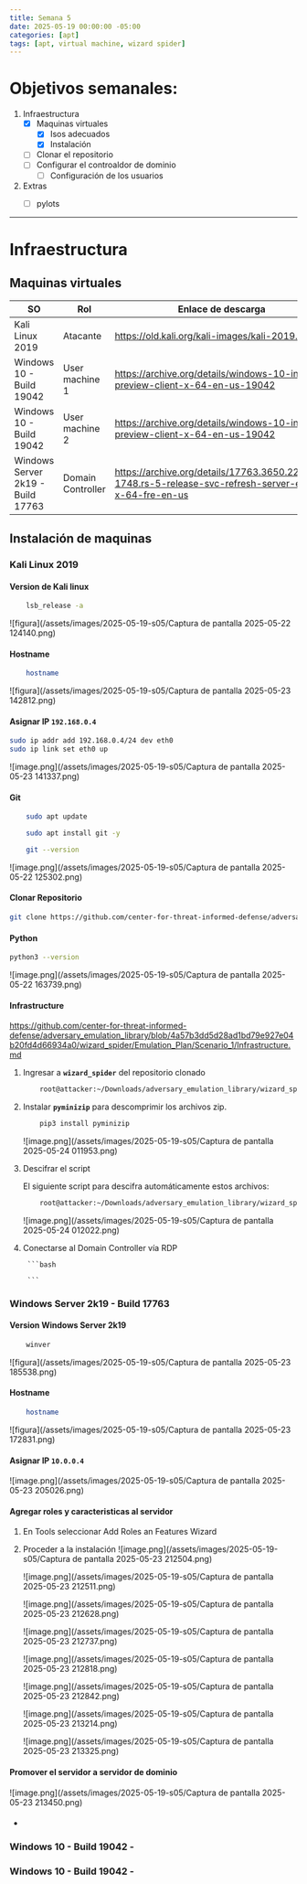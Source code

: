 ```yaml
---
title: Semana 5
date: 2025-05-19 00:00:00 -05:00
categories: [apt]
tags: [apt, virtual machine, wizard spider]
---
```


# Objetivos semanales:
1. Infraestructura 
    - [x] Maquinas virtuales
        - [x] Isos adecuados
        - [x] Instalación
    - [ ] Clonar el repositorio 
    - [ ] Configurar el controaldor de dominio
        - [ ] Configuración de los usuarios
2. Extras
    - [ ] pylots


--- 

# Infraestructura
## Maquinas virtuales

| SO | Rol | Enlace de descarga     |
|--------|------|----------|
| Kali Linux 2019    | Atacante   | <https://old.kali.org/kali-images/kali-2019.1a/> |
| Windows 10 - Build 19042 | User machine 1 | <https://archive.org/details/windows-10-insider-preview-client-x-64-en-us-19042>  |
| Windows 10 - Build 19042 | User machine 2 | <https://archive.org/details/windows-10-insider-preview-client-x-64-en-us-19042>  |
| Windows Server 2k19 - Build 17763 | Domain Controller  | <https://archive.org/details/17763.3650.221105-1748.rs-5-release-svc-refresh-server-eval-x-64-fre-en-us> |


## Instalación de maquinas 

### Kali Linux 2019

#### Version de Kali linux    
```bash
    lsb_release -a
```
![figura](/assets/images/2025-05-19-s05/Captura de pantalla 2025-05-22 124140.png)
    
#### Hostname
```bash
    hostname
```
![figura](/assets/images/2025-05-19-s05/Captura de pantalla 2025-05-23 142812.png)

#### Asignar **IP `192.168.0.4`**

```bash
sudo ip addr add 192.168.0.4/24 dev eth0
sudo ip link set eth0 up
```
![image.png](/assets/images/2025-05-19-s05/Captura de pantalla 2025-05-23 141337.png)
            

#### Git
```bash
    sudo apt update
```
    
```bash
    sudo apt install git -y
```
    
```bash
    git --version
```
    
![image.png](/assets/images/2025-05-19-s05/Captura de pantalla 2025-05-22 125302.png)
        
#### Clonar Repositorio    
```bash
git clone https://github.com/center-for-threat-informed-defense/adversary_emulation_library.git
```
    
#### Python
```bash
python3 --version
```
![image.png](/assets/images/2025-05-19-s05/Captura de pantalla 2025-05-22 163739.png)
    

#### Infrastructure

<https://github.com/center-for-threat-informed-defense/adversary_emulation_library/blob/4a57b3dd5d28ad1bd79e927e04b20fd4d66934a0/wizard_spider/Emulation_Plan/Scenario_1/Infrastructure.md>
        
    
1. Ingresar a **`wizard_spider`** del repositorio clonado
        
    ```bash
        root@attacker:~/Downloads/adversary_emulation_library/wizard_spider#         
    ```
            
2. Instalar **`pyminizip`** para descomprimir los archivos zip.
        
    ```bash
        pip3 install pyminizip
    ```
    ![image.png](/assets/images/2025-05-19-s05/Captura de pantalla 2025-05-24 011953.png)
        
        
3. Descifrar el script
        
    El siguiente script para descifra automáticamente estos archivos:
            
    ```bash
        root@attacker:~/Downloads/adversary_emulation_library/wizard_spider# python3 Resources/Utilities/crypt_executables.py -i ./ -p malware --decrypt
    ```
    ![image.png](/assets/images/2025-05-19-s05/Captura de pantalla 2025-05-24 012022.png)  



4. Conectarse al Domain Controller vía RDP
        
        ```bash
        
        ```
    

### Windows Server 2k19 - Build 17763

#### Version Windows Server 2k19   
```bash
    winver
```
![figura](/assets/images/2025-05-19-s05/Captura de pantalla 2025-05-23 185538.png)
    
#### Hostname
```bash
    hostname
```
![figura](/assets/images/2025-05-19-s05/Captura de pantalla 2025-05-23 172831.png)

#### Asignar **IP `10.0.0.4`**

![image.png](/assets/images/2025-05-19-s05/Captura de pantalla 2025-05-23 205026.png)
            
#### Agregar roles y caracteristicas al servidor
1. En Tools seleccionar Add Roles an Features Wizard
2. Proceder a la instalación
    ![image.png](/assets/images/2025-05-19-s05/Captura de pantalla 2025-05-23 212504.png)

    ![image.png](/assets/images/2025-05-19-s05/Captura de pantalla 2025-05-23 212511.png)

    ![image.png](/assets/images/2025-05-19-s05/Captura de pantalla 2025-05-23 212628.png)   
    
    ![image.png](/assets/images/2025-05-19-s05/Captura de pantalla 2025-05-23 212737.png)
    
    ![image.png](/assets/images/2025-05-19-s05/Captura de pantalla 2025-05-23 212818.png)

        
    ![image.png](/assets/images/2025-05-19-s05/Captura de pantalla 2025-05-23 212842.png)

        
    ![image.png](/assets/images/2025-05-19-s05/Captura de pantalla 2025-05-23 213214.png)

        
    ![image.png](/assets/images/2025-05-19-s05/Captura de pantalla 2025-05-23 213325.png)

#### Promover el servidor a servidor de dominio

![image.png](/assets/images/2025-05-19-s05/Captura de pantalla 2025-05-23 213450.png)


####

-





### Windows 10 - Build 19042 - 


### Windows 10 - Build 19042 - 


<!--
# Título 1
## Título 2
### Título 3
#### Título 4
!-->

<!--
**Negrita**
*Cursiva*
~~Tachado~~
`Código en línea`
!-->

<!--
- [ ] Tarea pendiente
- [x] Tarea completada
!-->

<!--
```python
def saludar():
    print("Hola mundo")
```
<!-- [Texto visible](https://example.com ) <!--

<!-- [Descargar archivo](./ruta/archivo.pdf)
 <!--

<!--
![Texto alternativo](https://ruta.com/imagen.png)
!-->

<!-- ![figura](/assets/images/2025-05-19-s05/IMG_20240302_215057.jpg) -->
